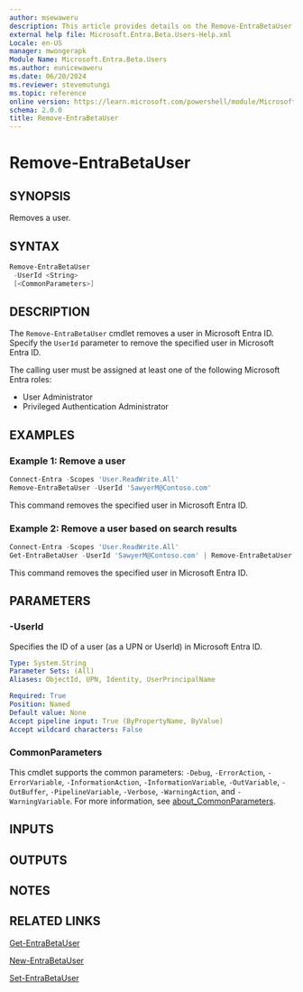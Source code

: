 ```yaml
---
author: msewaweru
description: This article provides details on the Remove-EntraBetaUser command.
external help file: Microsoft.Entra.Beta.Users-Help.xml
Locale: en-US
manager: mwongerapk
Module Name: Microsoft.Entra.Beta.Users
ms.author: eunicewaweru
ms.date: 06/20/2024
ms.reviewer: stevemutungi
ms.topic: reference
online version: https://learn.microsoft.com/powershell/module/Microsoft.Entra.Beta/Remove-EntraBetaUser
schema: 2.0.0
title: Remove-EntraBetaUser
---
```


# Remove-EntraBetaUser

## SYNOPSIS

Removes a user.

## SYNTAX

```powershell
Remove-EntraBetaUser
 -UserId <String>
 [<CommonParameters>]
```

## DESCRIPTION

The `Remove-EntraBetaUser` cmdlet removes a user in Microsoft Entra ID. Specify the `UserId` parameter to remove the specified user in Microsoft Entra ID.

The calling user must be assigned at least one of the following Microsoft Entra roles:

- User Administrator
- Privileged Authentication Administrator

## EXAMPLES

### Example 1: Remove a user

```powershell
Connect-Entra -Scopes 'User.ReadWrite.All'
Remove-EntraBetaUser -UserId 'SawyerM@Contoso.com'
```

This command removes the specified user in Microsoft Entra ID.

### Example 2: Remove a user based on search results

```powershell
Connect-Entra -Scopes 'User.ReadWrite.All'
Get-EntraBetaUser -UserId 'SawyerM@Contoso.com' | Remove-EntraBetaUser
```

This command removes the specified user in Microsoft Entra ID.

## PARAMETERS

### -UserId

Specifies the ID of a user (as a UPN or UserId) in Microsoft Entra ID.

```yaml
Type: System.String
Parameter Sets: (All)
Aliases: ObjectId, UPN, Identity, UserPrincipalName

Required: True
Position: Named
Default value: None
Accept pipeline input: True (ByPropertyName, ByValue)
Accept wildcard characters: False
```

### CommonParameters

This cmdlet supports the common parameters: `-Debug`, `-ErrorAction`, `-ErrorVariable`, `-InformationAction`, `-InformationVariable`, `-OutVariable`, `-OutBuffer`, `-PipelineVariable`, `-Verbose`, `-WarningAction`, and `-WarningVariable`. For more information, see [about_CommonParameters](https://go.microsoft.com/fwlink/?LinkID=113216).

## INPUTS

## OUTPUTS

## NOTES

## RELATED LINKS

[Get-EntraBetaUser](Get-EntraBetaUser.md)

[New-EntraBetaUser](New-EntraBetaUser.md)

[Set-EntraBetaUser](Set-EntraBetaUser.md)
